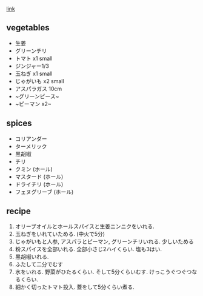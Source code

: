 [link](https://www.youtube.com/watch?v=V15-DroAoCg)
## vegetables
- 生姜
- グリーンチリ
- トマト x1 small
- ジンジャー1/3
- 玉ねぎ x1 small
- じゃがいも x2 small
- アスパラガス 10cm
- ~グリーンピース~
- ~ピーマン x2~

## spices
- コリアンダー
- ターメリック
- 黒胡椒
- チリ
- クミン (ホール)
- マスタード (ホール)
- ドライチリ (ホール)
- フェヌグリーブ (ホール)

## recipe
1. オリーブオイルとホールスパイスと生姜ニンニクをいれる. 
2. 玉ねぎをいれていためる. (中火で5分)
3. じゃがいもと人参, アスパラとピーマン, グリーンチリいれる. 少しいためる
4. 粉スパイスを全部いれる. 全部小さじ2ハイくらい. 塩も3はい.
5. 黒胡椒いれる. 
6. ふたして二分でむす
7. 水をいれる. 野菜がひたるくらい. そして5分くらいむす. けっこうぐつぐつなるくらい. 
8. 細かく切ったトマト投入. 蓋をして5分くらい煮る. 
